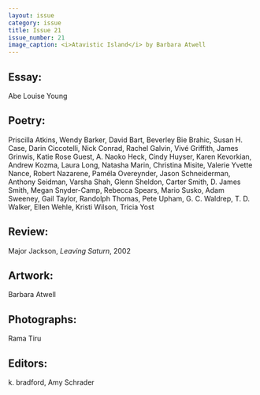 ```yaml
---
layout: issue
category: issue
title: Issue 21
issue_number: 21
image_caption: <i>Atavistic Island</i> by Barbara Atwell
---
```


## Essay:

Abe Louise Young  

## Poetry:

Priscilla Atkins, Wendy Barker, David Bart, Beverley Bie Brahic, Susan H. Case, Darin Ciccotelli, Nick Conrad, Rachel Galvin, Vivé Griffith, James Grinwis, Katie Rose Guest, A. Naoko Heck, Cindy Huyser, Karen Kevorkian, Andrew Kozma, Laura Long, Natasha Marin, Christina Misite, Valerie Yvette Nance, Robert Nazarene, Paméla Overeynder, Jason Schneiderman, Anthony Seidman, Varsha Shah, Glenn Sheldon, Carter Smith, D. James Smith, Megan Snyder-Camp, Rebecca Spears, Mario Susko, Adam Sweeney, Gail Taylor, Randolph Thomas, Pete Upham, G. C. Waldrep, T. D. Walker, Ellen Wehle, Kristi Wilson, Tricia Yost  

## Review:
Major Jackson, *Leaving Saturn*, 2002

## Artwork:
Barbara Atwell  

## Photographs:
Rama Tiru  

## Editors:
k. bradford, Amy Schrader  